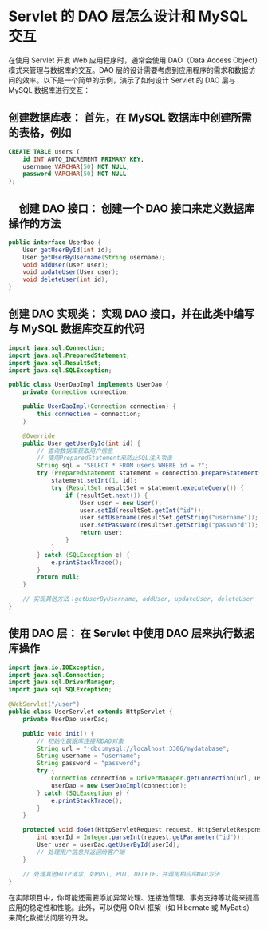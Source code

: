 # Servlet 的 DAO 层怎么设计和 MySQL 交互

在使用 Servlet 开发 Web 应用程序时，通常会使用 DAO（Data Access Object）模式来管理与数据库的交互。DAO 层的设计需要考虑到应用程序的需求和数据访问的效率。以下是一个简单的示例，演示了如何设计 Servlet 的 DAO 层与 MySQL 数据库进行交互：

## **创建数据库表：** 首先，在 MySQL 数据库中创建所需的表格，例如

```sql
CREATE TABLE users (
    id INT AUTO_INCREMENT PRIMARY KEY,
    username VARCHAR(50) NOT NULL,
    password VARCHAR(50) NOT NULL
);
```

## 　**创建 DAO 接口：** 创建一个 DAO 接口来定义数据库操作的方法

```java
public interface UserDao {
    User getUserById(int id);
    User getUserByUsername(String username);
    void addUser(User user);
    void updateUser(User user);
    void deleteUser(int id);
}
```

## **创建 DAO 实现类：** 实现 DAO 接口，并在此类中编写与 MySQL 数据库交互的代码

```java
import java.sql.Connection;
import java.sql.PreparedStatement;
import java.sql.ResultSet;
import java.sql.SQLException;

public class UserDaoImpl implements UserDao {
    private Connection connection;

    public UserDaoImpl(Connection connection) {
        this.connection = connection;
    }

    @Override
    public User getUserById(int id) {
        // 查询数据库获取用户信息
        // 使用PreparedStatement来防止SQL注入攻击
        String sql = "SELECT * FROM users WHERE id = ?";
        try (PreparedStatement statement = connection.prepareStatement(sql)) {
            statement.setInt(1, id);
            try (ResultSet resultSet = statement.executeQuery()) {
                if (resultSet.next()) {
                    User user = new User();
                    user.setId(resultSet.getInt("id"));
                    user.setUsername(resultSet.getString("username"));
                    user.setPassword(resultSet.getString("password"));
                    return user;
                }
            }
        } catch (SQLException e) {
            e.printStackTrace();
        }
        return null;
    }

    // 实现其他方法：getUserByUsername, addUser, updateUser, deleteUser
}
```

## **使用 DAO 层：** 在 Servlet 中使用 DAO 层来执行数据库操作

```java
import java.io.IOException;
import java.sql.Connection;
import java.sql.DriverManager;
import java.sql.SQLException;

@WebServlet("/user")
public class UserServlet extends HttpServlet {
    private UserDao userDao;

    public void init() {
        // 初始化数据库连接和DAO对象
        String url = "jdbc:mysql://localhost:3306/mydatabase";
        String username = "username";
        String password = "password";
        try {
            Connection connection = DriverManager.getConnection(url, username, password);
            userDao = new UserDaoImpl(connection);
        } catch (SQLException e) {
            e.printStackTrace();
        }
    }

    protected void doGet(HttpServletRequest request, HttpServletResponse response) throws ServletException, IOException {
        int userId = Integer.parseInt(request.getParameter("id"));
        User user = userDao.getUserById(userId);
        // 处理用户信息并返回给客户端
    }

    // 处理其他HTTP请求，如POST, PUT, DELETE，并调用相应的DAO方法
}
```

在实际项目中，你可能还需要添加异常处理、连接池管理、事务支持等功能来提高应用的稳定性和性能。此外，可以使用 ORM 框架（如 Hibernate 或 MyBatis）来简化数据访问层的开发。
